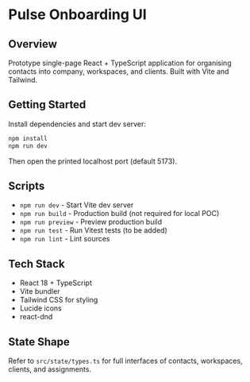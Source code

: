 # Pulse Onboarding UI

## Overview

Prototype single-page React + TypeScript application for organising contacts into company, workspaces, and clients. Built with Vite and Tailwind.

## Getting Started

Install dependencies and start dev server:

```bash
npm install
npm run dev
```

Then open the printed localhost port (default 5173).

## Scripts

- `npm run dev` - Start Vite dev server
- `npm run build` - Production build (not required for local POC)
- `npm run preview` - Preview production build
- `npm run test` - Run Vitest tests (to be added)
- `npm run lint` - Lint sources

## Tech Stack

- React 18 + TypeScript
- Vite bundler
- Tailwind CSS for styling
- Lucide icons
- react-dnd

## State Shape

Refer to `src/state/types.ts` for full interfaces of contacts, workspaces, clients, and assignments.
